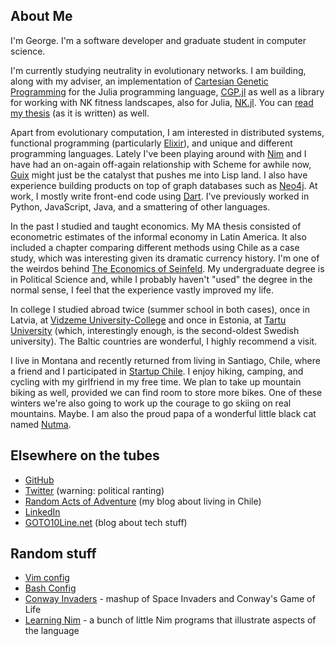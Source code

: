 ## About Me

I'm George. I'm a software developer and graduate student in computer science. 

I'm currently studying neutrality in evolutionary networks. I am building,
along with my adviser, an implementation of [Cartesian Genetic
Programming](http://www.cartesiangp.co.uk/) for the Julia programming language,
[CGP.jl](https://github.com/glesica/CGP.jl) as well as a library for working
with NK fitness landscapes, also for Julia,
[NK.jl](https://github.com/glesica/NK.jl). You can [read my
thesis](https://github.com/glesica/fitness-thesis) (as it is written) as well.

Apart from evolutionary computation, I am interested in distributed systems,
functional programming (particularly [Elixir](http://elixir-lang.org/)), and
unique and different programming languages. Lately I've been playing around
with [Nim](nim-lang.org) and I have had an on-again off-again relationship with
Scheme for awhile now, [Guix](www.gnu.org/software/guix/) might just be the
catalyst that pushes me into Lisp land. I also have experience building
products on top of graph databases such as [Neo4j](http://neo4j.com/). At work,
I mostly write front-end code using [Dart](https://www.dartlang.org/). I've
previously worked in Python, JavaScript, Java, and a smattering of other
languages.

In the past I studied and taught economics. My MA thesis consisted of
econometric estimates of the informal economy in Latin America. It also
included a chapter comparing different methods using Chile as a case study,
which was interesting given its dramatic currency history. I'm one of the
weirdos behind [The Economics of Seinfeld](http://yadayadayadaecon.com). My
undergraduate degree is in Political Science and, while I probably haven't
"used" the degree in the normal sense, I feel that the experience vastly
improved my life.

In college I studied abroad twice (summer school in both cases), once in
Latvia, at [Vidzeme University-College](http://www.va.lv) and once in Estonia,
at [Tartu University](https://www.ut.ee) (which, interestingly enough, is the
second-oldest Swedish university). The Baltic countries are wonderful, I highly
recommend a visit.

I live in Montana and recently returned from living in Santiago, Chile, where
a friend and I participated in [Startup Chile](http://startupchile.org/).
I enjoy hiking, camping, and cycling with my girlfriend in my free time. We
plan to take up mountain biking as well, provided we can find room to store
more bikes. One of these winters we're also going to work up the courage to go
skiing on real mountains. Maybe. I am also the proud papa of a wonderful little
black cat named [Nutma](https://en.wiktionary.org/wiki/nutma).

## Elsewhere on the tubes

  * [GitHub](https://github.com/glesica/)
  * [Twitter](https://twitter.com/glesica) (warning: political ranting)
  * [Random Acts of Adventure](http://actsofadventure.blogspot.com/) (my blog about living in Chile)
  * [LinkedIn](https://linkedin.com/in/glesica)
  * [GOTO10Line.net](http://goto10line.net) (blog about tech stuff)

## Random stuff

  * [Vim config](https://github.com/glesica/vim-config)
  * [Bash Config](https://github.com/glesica/bash-config)
  * [Conway Invaders](https://github.com/glesica/conway-invaders) - mashup of Space Invaders and Conway's Game of Life
  * [Learning Nim](https://github.com/glesica/learning-nim) - a bunch of little Nim programs that illustrate aspects of the language
